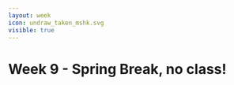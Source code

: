 ```yaml
---
layout: week
icon: undraw_taken_mshk.svg
visible: true
---
```


# Week 9 - Spring Break, no class!


